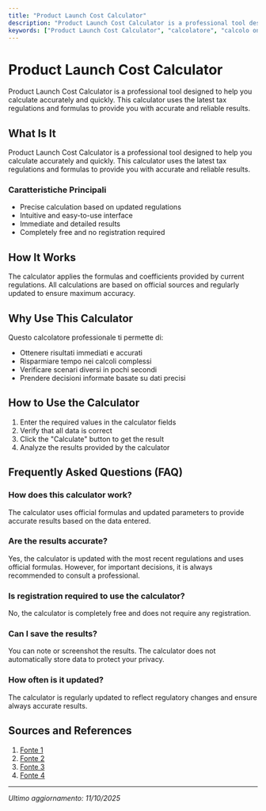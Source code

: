 ```yaml
---
title: "Product Launch Cost Calculator"
description: "Product Launch Cost Calculator is a professional tool designed to help you calculate accurately and quickly. This calculator uses the latest tax regulations and formulas to provide you with accurate and reliable results."
keywords: ["Product Launch Cost Calculator", "calcolatore", "calcolo online"]
---
```


# Product Launch Cost Calculator

Product Launch Cost Calculator is a professional tool designed to help you calculate accurately and quickly. This calculator uses the latest tax regulations and formulas to provide you with accurate and reliable results.

## What Is It

Product Launch Cost Calculator is a professional tool designed to help you calculate accurately and quickly. This calculator uses the latest tax regulations and formulas to provide you with accurate and reliable results.

### Caratteristiche Principali

- Precise calculation based on updated regulations
- Intuitive and easy-to-use interface
- Immediate and detailed results
- Completely free and no registration required

## How It Works

The calculator applies the formulas and coefficients provided by current regulations. All calculations are based on official sources and regularly updated to ensure maximum accuracy.

## Why Use This Calculator

Questo calcolatore professionale ti permette di:

- Ottenere risultati immediati e accurati
- Risparmiare tempo nei calcoli complessi
- Verificare scenari diversi in pochi secondi
- Prendere decisioni informate basate su dati precisi

## How to Use the Calculator

1. Enter the required values in the calculator fields
2. Verify that all data is correct
3. Click the "Calculate" button to get the result
4. Analyze the results provided by the calculator

## Frequently Asked Questions (FAQ)

### How does this calculator work?

The calculator uses official formulas and updated parameters to provide accurate results based on the data entered.

### Are the results accurate?

Yes, the calculator is updated with the most recent regulations and uses official formulas. However, for important decisions, it is always recommended to consult a professional.

### Is registration required to use the calculator?

No, the calculator is completely free and does not require any registration.

### Can I save the results?

You can note or screenshot the results. The calculator does not automatically store data to protect your privacy.

### How often is it updated?

The calculator is regularly updated to reflect regulatory changes and ensure always accurate results.

## Sources and References

1. [Fonte 1](https://gusto.com/resources/calculators/business/startup-cost)
2. [Fonte 2](https://startups.epam.com/product-development-cost-calculator)
3. [Fonte 3](https://www.shopify.com/blog/how-to-price-your-product)
4. [Fonte 4](https://ramp.com/calculator/business-startup-costs)

---

*Ultimo aggiornamento: 11/10/2025*
